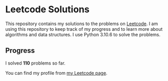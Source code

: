 # Leetcode Solutions

This repository contains my solutions to the problems on [Leetcode](https://leetcode.com/problemset/all/). I am using this repository to keep track of my progress and to learn more about algorithms and data structures. I use Python 3.10.6 to solve the problems.

## Progress

I solved **110** problems so far.

You can find my profile from [my Leetcode page](https://leetcode.com/taner_celikkiran/).
